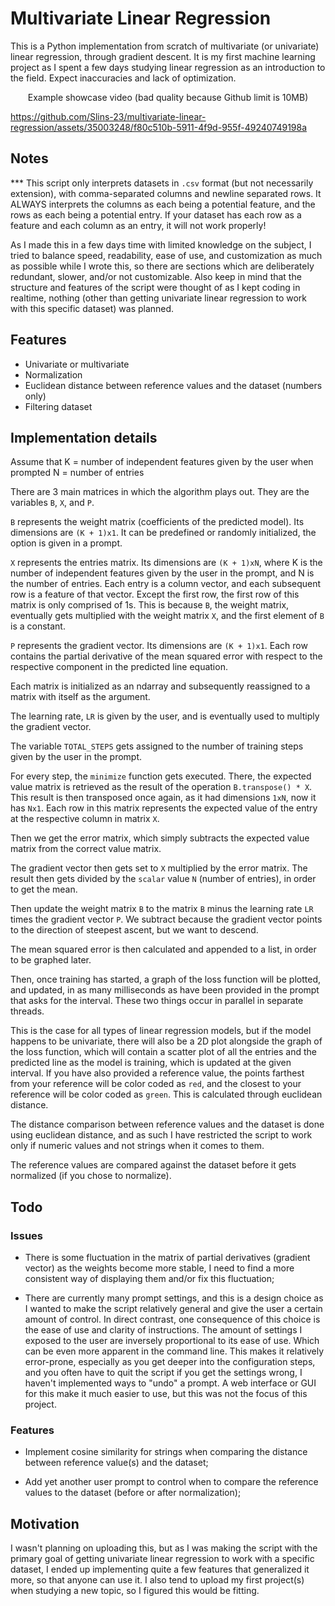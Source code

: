 # Multivariate Linear Regression


This is a Python implementation from scratch of multivariate (or univariate) linear regression, through gradient descent. It is my first machine learning project as I spent a few days studying linear regression as an introduction to the field. Expect inaccuracies and lack of optimization.

<p align="center">Example showcase video (bad quality because Github limit is 10MB)</p>


https://github.com/Slins-23/multivariate-linear-regression/assets/35003248/f80c510b-5911-4f9d-955f-49240749198a

## Notes
*** This script only interprets datasets in `.csv` format (but not necessarily extension), with comma-separated columns and newline separated rows. It ALWAYS interprets the columns as each being a potential feature, and the rows as each being a potential entry. If your dataset has each row as a feature and each column as an entry, it will not work properly!

As I made this in a few days time with limited knowledge on the subject, I tried to balance speed, readability, ease of use, and customization as much as possible while I wrote this, so there are sections which are deliberately redundant, slower, and/or not customizable. Also keep in mind that the structure and features of the script were thought of as I kept coding in realtime, nothing (other than getting univariate linear regression to work with this specific dataset) was planned. 

## Features
* Univariate or multivariate
* Normalization
* Euclidean distance between reference values and the dataset (numbers only)
* Filtering dataset

## Implementation details
Assume that 
K = number of independent features given by the user when prompted
N = number of entries

There are 3 main matrices in which the algorithm plays out. They are the variables `B`, `X`, and `P`. 

`B` represents the weight matrix (coefficients of the predicted model). Its dimensions are `(K + 1)x1`. It can be predefined or randomly initialized, the option is given in a prompt.

`X` represents the entries matrix. Its dimensions are `(K + 1)xN`, where K is the number of independent features given by the user in the prompt, and N is the number of entries. Each entry is a column vector, and each subsequent row is a feature of that vector. Except the first row, the first row of this matrix is only comprised of 1s. This is because `B`, the weight matrix, eventually gets multiplied with the weight matrix `X`, and the first element of `B` is a constant.

`P` represents the gradient vector. Its dimensions are `(K + 1)x1`. Each row contains the partial derivative of the mean squared error with respect to the respective component in the predicted line equation.

Each matrix is initialized as an ndarray and subsequently reassigned to a matrix with itself as the argument.

The learning rate, `LR` is given by the user, and is eventually used to multiply the gradient vector.

The variable `TOTAL_STEPS` gets assigned to the number of training steps given by the user in the prompt.

For every step, the `minimize` function gets executed. There, the expected value matrix is retrieved as the result of the operation `B.transpose() * X`. This result is then transposed once again, as it had dimensions `1xN`, now it has `Nx1`. Each row in this matrix represents the expected value of the entry at the respective column in matrix `X`.

Then we get the error matrix, which simply subtracts the expected value matrix from the correct value matrix.

The gradient vector then gets set to `X` multiplied by the error matrix. The result then gets divided by the `scalar` value `N` (number of entries), in order to get the mean.

Then update the weight matrix `B` to the matrix `B` minus the learning rate `LR` times the gradient vector `P`. We subtract because the gradient vector points to the direction of steepest ascent, but we want to descend.

The mean squared error is then calculated and appended to a list, in order to be graphed later.

Then, once training has started, a graph of the loss function will be plotted, and updated, in as many milliseconds as have been provided in the prompt that asks for the interval. These two things occur in parallel in separate threads.

This is the case for all types of linear regression models, but if the model happens to be univariate, there will also be a 2D plot alongside the graph of the loss function, which will contain a scatter plot of all the entries and the predicted line as the model is training, which is updated at the given interval. If you have also provided a reference value, the points farthest from your reference will be color coded as `red`, and the closest to your reference will be color coded as `green`. This is calculated through euclidean distance.

The distance comparison between reference values and the dataset is done using euclidean distance, and as such I have restricted the script to work only if numeric values and not strings when it comes to them.

The reference values are compared against the dataset before it gets normalized (if you chose to normalize).

## Todo
### Issues
 * There is some fluctuation in the matrix of partial derivatives (gradient vector) as the weights become more stable, I need to find a more consistent way of displaying them and/or fix this fluctuation;

* There are currently many prompt settings, and this is a design choice as I wanted to make the script relatively general and give the user a certain amount of control. In direct contrast, one consequence of this choice is the ease of use and clarity of instructions. The amount of settings I exposed to the user are inversely proportional to its ease of use. Which can be even more apparent in the command line. This makes it relatively error-prone, especially as you get deeper into the configuration steps, and you often have to quit the script if you get the settings wrong, I haven't implemented ways to "undo" a prompt. A web interface or GUI for this make it much easier to use, but this was not the focus of this project.

### Features

* Implement cosine similarity for strings when comparing the distance between reference value(s) and the dataset;

 * Add yet another user prompt to control when to compare the reference values to the dataset (before or after normalization);

## Motivation

I wasn't planning on uploading this, but as I was making the script with the primary goal of getting univariate linear regression to work with a specific dataset, I ended up implementing quite a few features that generalized it more, so that anyone can use it. I also tend to upload my first project(s) when studying a new topic, so I figured this would be fitting.






